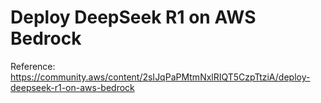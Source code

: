 # Deploy DeepSeek R1 on AWS Bedrock

Reference: https://community.aws/content/2sIJqPaPMtmNxlRIQT5CzpTtziA/deploy-deepseek-r1-on-aws-bedrock


